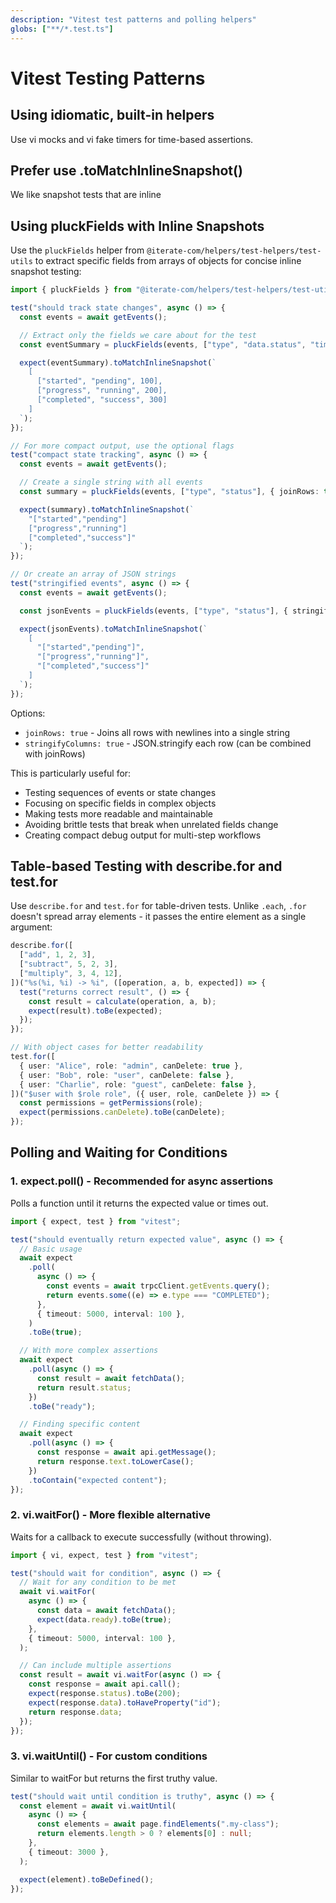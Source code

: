 ```yaml
---
description: "Vitest test patterns and polling helpers"
globs: ["**/*.test.ts"]
---
```


# Vitest Testing Patterns

## Using idiomatic, built-in helpers

Use vi mocks and vi fake timers for time-based assertions.

## Prefer use .toMatchInlineSnapshot()

We like snapshot tests that are inline

## Using pluckFields with Inline Snapshots

Use the `pluckFields` helper from `@iterate-com/helpers/test-helpers/test-utils` to extract specific fields from arrays of objects for concise inline snapshot testing:

```typescript
import { pluckFields } from "@iterate-com/helpers/test-helpers/test-utils";

test("should track state changes", async () => {
  const events = await getEvents();

  // Extract only the fields we care about for the test
  const eventSummary = pluckFields(events, ["type", "data.status", "timestamp"]);

  expect(eventSummary).toMatchInlineSnapshot(`
    [
      ["started", "pending", 100],
      ["progress", "running", 200],
      ["completed", "success", 300]
    ]
  `);
});

// For more compact output, use the optional flags
test("compact state tracking", async () => {
  const events = await getEvents();

  // Create a single string with all events
  const summary = pluckFields(events, ["type", "status"], { joinRows: true });

  expect(summary).toMatchInlineSnapshot(`
    "["started","pending"]
    ["progress","running"]
    ["completed","success"]"
  `);
});

// Or create an array of JSON strings
test("stringified events", async () => {
  const events = await getEvents();

  const jsonEvents = pluckFields(events, ["type", "status"], { stringifyColumns: true });

  expect(jsonEvents).toMatchInlineSnapshot(`
    [
      "["started","pending"]",
      "["progress","running"]",
      "["completed","success"]"
    ]
  `);
});
```

Options:

- `joinRows: true` - Joins all rows with newlines into a single string
- `stringifyColumns: true` - JSON.stringify each row (can be combined with joinRows)

This is particularly useful for:

- Testing sequences of events or state changes
- Focusing on specific fields in complex objects
- Making tests more readable and maintainable
- Avoiding brittle tests that break when unrelated fields change
- Creating compact debug output for multi-step workflows

## Table-based Testing with describe.for and test.for

Use `describe.for` and `test.for` for table-driven tests. Unlike `.each`, `.for` doesn't spread array elements - it passes the entire element as a single argument:

```typescript
describe.for([
  ["add", 1, 2, 3],
  ["subtract", 5, 2, 3],
  ["multiply", 3, 4, 12],
])("%s(%i, %i) -> %i", ([operation, a, b, expected]) => {
  test("returns correct result", () => {
    const result = calculate(operation, a, b);
    expect(result).toBe(expected);
  });
});

// With object cases for better readability
test.for([
  { user: "Alice", role: "admin", canDelete: true },
  { user: "Bob", role: "user", canDelete: false },
  { user: "Charlie", role: "guest", canDelete: false },
])("$user with $role role", ({ user, role, canDelete }) => {
  const permissions = getPermissions(role);
  expect(permissions.canDelete).toBe(canDelete);
});
```

## Polling and Waiting for Conditions

### 1. expect.poll() - Recommended for async assertions

Polls a function until it returns the expected value or times out.

```typescript
import { expect, test } from "vitest";

test("should eventually return expected value", async () => {
  // Basic usage
  await expect
    .poll(
      async () => {
        const events = await trpcClient.getEvents.query();
        return events.some((e) => e.type === "COMPLETED");
      },
      { timeout: 5000, interval: 100 },
    )
    .toBe(true);

  // With more complex assertions
  await expect
    .poll(async () => {
      const result = await fetchData();
      return result.status;
    })
    .toBe("ready");

  // Finding specific content
  await expect
    .poll(async () => {
      const response = await api.getMessage();
      return response.text.toLowerCase();
    })
    .toContain("expected content");
});
```

### 2. vi.waitFor() - More flexible alternative

Waits for a callback to execute successfully (without throwing).

```typescript
import { vi, expect, test } from "vitest";

test("should wait for condition", async () => {
  // Wait for any condition to be met
  await vi.waitFor(
    async () => {
      const data = await fetchData();
      expect(data.ready).toBe(true);
    },
    { timeout: 5000, interval: 100 },
  );

  // Can include multiple assertions
  const result = await vi.waitFor(async () => {
    const response = await api.call();
    expect(response.status).toBe(200);
    expect(response.data).toHaveProperty("id");
    return response.data;
  });
});
```

### 3. vi.waitUntil() - For custom conditions

Similar to waitFor but returns the first truthy value.

```typescript
test("should wait until condition is truthy", async () => {
  const element = await vi.waitUntil(
    async () => {
      const elements = await page.findElements(".my-class");
      return elements.length > 0 ? elements[0] : null;
    },
    { timeout: 3000 },
  );

  expect(element).toBeDefined();
});
```
